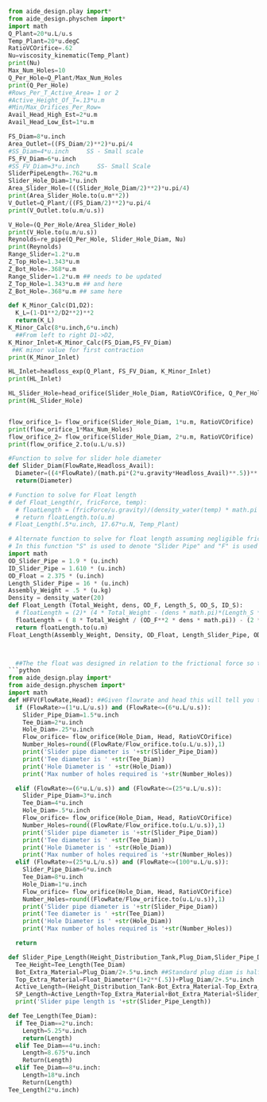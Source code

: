 ```python
from aide_design.play import*
from aide_design.physchem import*
import math
Q_Plant=20*u.L/u.s
Temp_Plant=20*u.degC
RatioVCOrifice=.62
Nu=viscosity_kinematic(Temp_Plant)
print(Nu)
Max_Num_Holes=10
Q_Per_Hole=Q_Plant/Max_Num_Holes
print(Q_Per_Hole)
#Rows_Per_T_Active_Area= 1 or 2
#Active_Height_Of_T=.13*u.m
#Min/Max_Orifices_Per_Row=
Avail_Head_High_Est=2*u.m
Avail_Head_Low_Est=1*u.m

FS_Diam=8*u.inch
Area_Outlet=((FS_Diam/2)**2)*u.pi/4
#SS_Diam=4*u.inch     SS - Small scale
FS_FV_Diam=6*u.inch
#SS_FV_Diam=3*u.inch     SS- Small Scale
SliderPipeLength=.762*u.m
Slider_Hole_Diam=1*u.inch
Area_Slider_Hole=(((Slider_Hole_Diam/2)**2)*u.pi/4)
print(Area_Slider_Hole.to(u.m**2))
V_Outlet=Q_Plant/((FS_Diam/2)**2)*u.pi/4
print(V_Outlet.to(u.m/u.s))

V_Hole=(Q_Per_Hole/Area_Slider_Hole)
print(V_Hole.to(u.m/u.s))
Reynolds=re_pipe(Q_Per_Hole, Slider_Hole_Diam, Nu)
print(Reynolds)
Range_Slider=1.2*u.m
Z_Top_Hole=1.343*u.m
Z_Bot_Hole=.368*u.m
Range_Slider=1.2*u.m ## needs to be updated
Z_Top_Hole=1.343*u.m ## and here
Z_Bot_Hole=.368*u.m ## same here

def K_Minor_Calc(D1,D2):
  K_L=(1-D1**2/D2**2)**2
  return(K_L)
K_Minor_Calc(8*u.inch,6*u.inch)
  ##From left to right D1->D2,
K_Minor_Inlet=K_Minor_Calc(FS_Diam,FS_FV_Diam)
 ##K minor value for first contraction
print(K_Minor_Inlet)

HL_Inlet=headloss_exp(Q_Plant, FS_FV_Diam, K_Minor_Inlet)
print(HL_Inlet)

HL_Slider_Hole=head_orifice(Slider_Hole_Diam, RatioVCOrifice, Q_Per_Hole)
print(HL_Slider_Hole)


flow_orifice_1= flow_orifice(Slider_Hole_Diam, 1*u.m, RatioVCOrifice)
print(flow_orifice_1*Max_Num_Holes)
flow_orifice_2= flow_orifice(Slider_Hole_Diam, 2*u.m, RatioVCOrifice)
print(flow_orifice_2.to(u.L/u.s))

#Function to solve for slider hole diameter
def Slider_Diam(FlowRate,Headloss_Avail):
  Diameter=((4*FlowRate)/(math.pi*(2*u.gravity*Headloss_Avail)**.5))**.5
  return(Diameter)

# Function to solve for Float length
# def Float_Length(r, fricForce, temp):
  # floatLength = (fricForce/u.gravity)/(density_water(temp) * math.pi * r**2 * (.5))
  # return floatLength.to(u.m)
# Float_Length(.5*u.inch, 17.67*u.N, Temp_Plant)

# Alternate function to solve for float length assuming negligible frictional force
# In this function "S" is used to denote "Slider Pipe" and "F" is used to denote "Float"
import math
OD_Slider_Pipe = 1.9 * (u.inch)
ID_Slider_Pipe = 1.610 * (u.inch)
OD_Float = 2.375 * (u.inch)
Length_Slider_Pipe = 16 * (u.inch)
Assembly_Weight = .5 * (u.kg)
Density = density_water(20)
def Float_Length (Total_Weight, dens, OD_F, Length_S, OD_S, ID_S):
  # floatLength = (2)* (4 * Total_Weight - (dens * math.pi)*(Length_S * (OD_S**2 - ID_S**2) + ((.25 * u.inch) * OD_F**2)))/ (OD_F**2 * dens * math.pi)
  floatLength = ( 8 * Total_Weight / (OD_F**2 * dens * math.pi)) - (2 * Length_S * (OD_S**2 - ID_S**2)/ OD_F**2) - (1/2 * u.inch)
  return floatLength.to(u.m)
Float_Length(Assembly_Weight, Density, OD_Float, Length_Slider_Pipe, OD_Slider_Pipe, ID_Slider_Pipe)



  ##The the float was designed in relation to the frictional force so that when the float is in the plant, it will sit half submerged in the water.
```python
from aide_design.play import*
from aide_design.physchem import*
import math
def HFFV(FlowRate,Head): ##Given flowrate and head this will tell you the parameters to use for your HFFV system but doesn't include float size and slider pipe length.
  if (FlowRate>=(1*u.L/u.s)) and (FlowRate<=(6*u.L/u.s)):
    Slider_Pipe_Diam=1.5*u.inch
    Tee_Diam=2*u.inch
    Hole_Diam=.25*u.inch
    Flow_orifice= flow_orifice(Hole_Diam, Head, RatioVCOrifice)
    Number_Holes=round((FlowRate/Flow_orifice.to(u.L/u.s)),1)
    print('Slider pipe diameter is '+str(Slider_Pipe_Diam))
    print('Tee diameter is ' +str(Tee_Diam))
    print('Hole Diameter is ' +str(Hole_Diam))
    print('Max number of holes required is '+str(Number_Holes))

  elif (FlowRate>=(6*u.L/u.s)) and (FlowRate<=(25*u.L/u.s)):
    Slider_Pipe_Diam=3*u.inch
    Tee_Diam=4*u.inch
    Hole_Diam=.5*u.inch
    Flow_orifice= flow_orifice(Hole_Diam, Head, RatioVCOrifice)
    Number_Holes=round((FlowRate/Flow_orifice.to(u.L/u.s)),1)
    print('Slider pipe diameter is '+str(Slider_Pipe_Diam))
    print('Tee diameter is ' +str(Tee_Diam))
    print('Hole Diameter is ' +str(Hole_Diam))
    print('Max number of holes required is '+str(Number_Holes))
  elif (FlowRate>=(25*u.L/u.s)) and (FlowRate<=(100*u.L/u.s)):
    Slider_Pipe_Diam=6*u.inch
    Tee_Diam=8*u.inch
    Hole_Diam=1*u.inch
    Flow_orifice= flow_orifice(Hole_Diam, Head, RatioVCOrifice)
    Number_Holes=round((FlowRate/Flow_orifice.to(u.L/u.s)),1)
    print('Slider pipe diameter is '+str(Slider_Pipe_Diam))
    print('Tee diameter is ' +str(Tee_Diam))
    print('Hole Diameter is ' +str(Hole_Diam))
    print('Max number of holes required is '+str(Number_Holes))

  return

def Slider_Pipe_Length(Height_Distribution_Tank,Plug_Diam,Slider_Pipe_Diam,Tee_Diam):
  Tee_Height=Tee_Length(Tee_Diam)
  Bot_Extra_Material=Plug_Diam/2+.5*u.inch ##Standard plug diam is half inch diameter
  Top_Extra_Material=Float_Diameter*(1+2**(.5))+Plug_Diam/2+.5*u.inch
  Active_Length=(Height_Distribution_Tank-Bot_Extra_Material-Top_Extra_Material-Tee_Height/2)+Tee_Height
  SP_Length=Active_Length+Top_Extra_Material+Bot_Extra_Material+Slider_Pipe_Diam/2
  print('Slider pipe length is '+str(Slider_Pipe_Length))

def Tee_Length(Tee_Diam):
  if Tee_Diam==2*u.inch:
    Length=5.25*u.inch
    return(Length)
  elif Tee_Diam==4*u.inch:
    Length=8.675*u.inch
    Return(Length)
  elif Tee_Diam==8*u.inch:
    Length=18*u.inch    
    Return(Length)
Tee_Length(2*u.inch)

```
